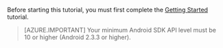 Before starting this tutorial, you must first complete the [Getting Started](../articles/mobile-engagement/mobile-engagement-android-get-started.md) tutorial.

> [AZURE.IMPORTANT] Your minimum Android SDK API level must be 10 or higher (Android 2.3.3 or higher).


<!--HONumber=Oct16_HO2-->


